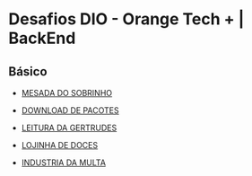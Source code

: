 # Desafios DIO - Orange Tech + | BackEnd

## Básico

- [MESADA DO SOBRINHO]
- [DOWNLOAD DE PACOTES]
- [LEITURA DA GERTRUDES]
- [LOJINHA DE DOCES]
- [INDUSTRIA DA MULTA]

  [mesada do sobrinho]: https://github.com/febomtempo/Desafios-DIO---Orange-Tech-BackEnd/tree/master/B%C3%81SICO/1%20-%20Mesada%20do%20Sobrinho
  [download de pacotes]: https://github.com/febomtempo/Desafios-DIO---Orange-Tech-BackEnd/tree/master/B%C3%81SICO/2%20-%20Download%20de%20Pacotes
  [leitura da gertrudes]: https://github.com/febomtempo/Desafios-DIO---Orange-Tech-BackEnd/tree/master/B%C3%81SICO/3%20-%20Leitura%20da%20Gertrudes
  [lojinha de doces]: https://github.com/febomtempo/Desafios-DIO---Orange-Tech-BackEnd/tree/master/B%C3%81SICO/4%20-%20Lojinha%20de%20Doces
  [industria da multa]: https://github.com/febomtempo/Desafios-DIO---Orange-Tech-BackEnd/tree/master/B%C3%81SICO/5%20-%20Ind%C3%BAstria%20da%20Multa

